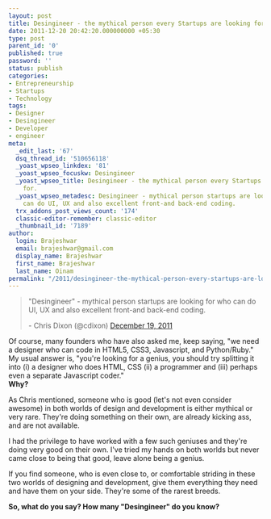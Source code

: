 ```yaml
---
layout: post
title: Desingineer - the mythical person every Startups are looking for
date: 2011-12-20 20:42:20.000000000 +05:30
type: post
parent_id: '0'
published: true
password: ''
status: publish
categories:
- Entrepreneurship
- Startups
- Technology
tags:
- Designer
- Desingineer
- Developer
- engineer
meta:
  _edit_last: '67'
  dsq_thread_id: '510656118'
  _yoast_wpseo_linkdex: '81'
  _yoast_wpseo_focuskw: Desingineer
  _yoast_wpseo_title: Desingineer - the mythical person every Startups are looking
    for.
  _yoast_wpseo_metadesc: Desingineer - mythical person startups are looking for who
    can do UI, UX and also excellent front-and back-end coding.
  trx_addons_post_views_count: '174'
  classic-editor-remember: classic-editor
  _thumbnail_id: '7189'
author:
  login: Brajeshwar
  email: brajeshwar@gmail.com
  display_name: Brajeshwar
  first_name: Brajeshwar
  last_name: Oinam
permalink: "/2011/desingineer-the-mythical-person-every-startups-are-looking-for/"
---
```

<blockquote class="twitter-tweet" lang="en">
<p>"Desingineer" - mythical person startups are looking for who can do UI, UX and also excellent front-and back-end coding.</p>
<p> - Chris Dixon (@cdixon) <a href="https://twitter.com/cdixon/statuses/148896542462455808">December 19, 2011</a></p></blockquote>
<p><script async src="//platform.twitter.com/widgets.js" charset="utf-8"></script></p>
<p>Of course, many founders who have also asked me, keep saying, "we need a designer who can code in HTML5, CSS3, Javascript, and Python/Ruby." My usual answer is, "you're looking for a genius, you should try splitting it into (i) a designer who does HTML, CSS (ii) a programmer and (iii) perhaps even a separate Javascript coder."<br />
<strong>Why?</strong></p>
<p>As Chris mentioned, someone who is good (let's not even consider awesome) in both worlds of design and development is either mythical or very rare. They're doing something on their own, are already kicking ass, and are not available.</p>
<p>I had the privilege to have worked with a few such geniuses and they're doing very good on their own. I've tried my hands on both worlds but never came close to being that good, leave alone being a genius.</p>
<p>If you find someone, who is even close to, or comfortable striding in these two worlds of designing and development, give them everything they need and have them on your side. They're some of the rarest breeds.</p>
<p><strong>So, what do you say? How many "Desingineer" do you know?</strong></p>
